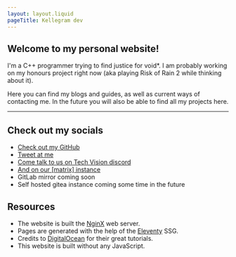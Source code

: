 ```yaml
---
layout: layout.liquid
pageTitle: Kellegram dev
---
```


## Welcome to my personal website!

I'm a C++ programmer trying to find justice for void*. I am probably working on my honours project right now (aka playing Risk of Rain 2 while thinking about it).

Here you can find my blogs and guides, as well as current ways of contacting me. In the future you will also be able to find all my projects here. 

---

## Check out my socials
* [Check out my GitHub](https://github.com/Kellegram)
* [Tweet at me](https://nitter.net/Kellegramxyz)
* [Come talk to us on Tech Vision discord](https://discord.gg/DvFH3Dy)
* [And on our [matrix] instance](https://matrix.to/#/+techvision:bimpson.ems.host)
* GitLab mirror coming soon
* Self hosted gitea instance coming some time in the future

## Resources
* The website is built the [NginX](https://www.nginx.com/) web server.
* Pages are generated with the help of the [Eleventy](https://www.11ty.dev/) SSG.
* Credits to [DigitalOcean](https://www.digitalocean.com/community/tutorials) for their great tutorials.
* This website is built without any JavaScript.



